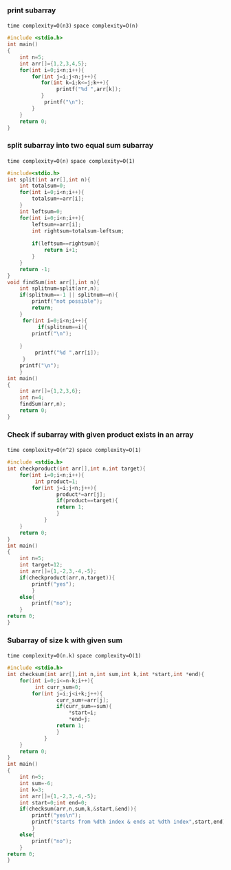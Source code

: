 ### print subarray
``time complexity=O(n3)``
``space complexity=O(n)``
```c
#include <stdio.h>
int main()
{
    int n=5;
    int arr[]={1,2,3,4,5};
    for(int i=0;i<n;i++){
        for(int j=i;j<n;j++){
           for(int k=i;k<=j;k++){
                printf("%d ",arr[k]);
           }
            printf("\n");
        }
    }
    return 0;
}
```
### split subarray into two equal sum subarray
``time complexity=O(n)``
``space complexity=O(1)``
```c
#include<stdio.h>
int split(int arr[],int n){
    int totalsum=0;
    for(int i=0;i<n;i++){
        totalsum+=arr[i];
    }
    int leftsum=0;
    for(int i=0;i<n;i++){
        leftsum+=arr[i];
        int rightsum=totalsum-leftsum;
       
        if(leftsum==rightsum){
            return i+1;
        }
    }
    return -1;
}
void findSum(int arr[],int n){
    int splitnum=split(arr,n);
    if(splitnum==-1 || splitnum==n){
        printf("not possible");
        return;
    }
     for(int i=0;i<n;i++){
          if(splitnum==i){
        printf("\n");
       
    }
         printf("%d ",arr[i]);
     }
    printf("\n");
    }
int main()
{
    int arr[]={1,2,3,6};
    int n=4;
    findSum(arr,n);
    return 0;
}
```
### Check if subarray with given product exists in an array
``time complexity=O(n^2)``
``space complexity=O(1)``
```c
#include <stdio.h>
int checkproduct(int arr[],int n,int target){
    for(int i=0;i<n;i++){
         int product=1;
        for(int j=i;j<n;j++){
                product*=arr[j];
                if(product==target){
                return 1;
                }
            }
    }
    return 0;
}
int main()
{
    int n=5;
    int target=12;
    int arr[]={1,-2,3,-4,-5};
    if(checkproduct(arr,n,target)){
        printf("yes");
        }
    else{
        printf("no");
    }
return 0;
}
```
### Subarray of size k with given sum
``time complexity=O(n.k)``
``space complexity=O(1)``
```c
#include <stdio.h>
int checksum(int arr[],int n,int sum,int k,int *start,int *end){
    for(int i=0;i<=n-k;i++){
         int curr_sum=0;
        for(int j=i;j<i+k;j++){
                curr_sum+=arr[j];
                if(curr_sum==sum){
                    *start=i;
                    *end=j;
                return 1;
                }
            }
    }
    return 0;
}
int main()
{
    int n=5;
    int sum=-6;
    int k=3;
    int arr[]={1,-2,3,-4,-5};
    int start=0;int end=0;
    if(checksum(arr,n,sum,k,&start,&end)){
        printf("yes\n");
        printf("starts from %dth index & ends at %dth index",start,end);
        }
    else{
        printf("no");
    }
return 0;
}
```
